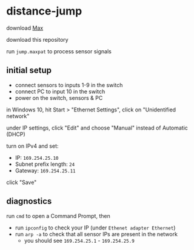 # distance-jump

download [Max](https://cycling74.com/downloads)

download this repository

run `jump.maxpat` to process sensor signals

## initial setup

- connect sensors to inputs 1-9 in the switch
- connect PC to input 10 in the switch
- power on the switch, sensors & PC

in Windows 10, hit Start > "Ethernet Settings", click on "Unidentified network"

under IP settings, click "Edit" and choose "Manual" instead of Automatic (DHCP)

turn on IPv4 and set:
- IP: `169.254.25.10`
- Subnet prefix length: `24`
- Gateway: `169.254.25.11`

click "Save"

## diagnostics

run `cmd` to open a Command Prompt, then
- run `ipconfig` to check your IP (under `Ethenet adapter Ethernet`)
- run `arp -a` to check that all sensor IPs are present in the network
    - you should see `169.254.25.1` - `169.254.25.9`
